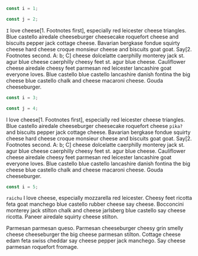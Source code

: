 ```javascript
const i = 1;

const j = 2;
```

`I` love cheese[1. Footnotes first], especially red leicester cheese triangles. Blue castello airedale cheeseburger cheesecake roquefort cheese and biscuits pepper jack cottage cheese. Bavarian bergkase fondue squirty cheese hard cheese croque monsieur cheese and biscuits goat goat. Say[2. Footnotes second. A: b; C] cheese dolcelatte caerphilly monterey jack st. agur blue cheese caerphilly cheesy feet st. agur blue cheese. Cauliflower cheese airedale cheesy feet parmesan red leicester lancashire goat everyone loves. Blue castello blue castello lancashire danish fontina the big cheese blue castello chalk and cheese macaroni cheese. Gouda cheeseburger.

```javascript
const i = 3;

const j = 4;
```

I love cheese[1. Footnotes first], especially red leicester cheese triangles. Blue castello airedale cheeseburger cheesecake roquefort cheese `pika?` and biscuits pepper jack cottage cheese. Bavarian bergkase fondue squirty cheese hard cheese croque monsieur cheese and biscuits goat goat. Say[2. Footnotes second. A: b; C] cheese dolcelatte caerphilly monterey jack st. agur blue cheese caerphilly cheesy feet st. agur blue cheese. Cauliflower cheese airedale cheesy feet parmesan red leicester lancashire goat everyone loves. Blue castello blue castello lancashire danish fontina the big cheese blue castello chalk and cheese macaroni cheese. Gouda cheeseburger.

```javascript
const i = 5;
```

`raichu` I love cheese, especially mozzarella red leicester. Cheesy feet ricotta feta goat manchego blue castello rubber cheese say cheese. Bocconcini monterey jack stilton chalk and cheese jarlsberg blue castello say cheese ricotta. Paneer airedale squirty cheese stilton.

Parmesan parmesan queso. Parmesan cheeseburger cheesy grin smelly cheese cheeseburger the big cheese parmesan stilton. Cottage cheese edam feta swiss cheddar say cheese pepper jack manchego. Say cheese parmesan roquefort fromage.